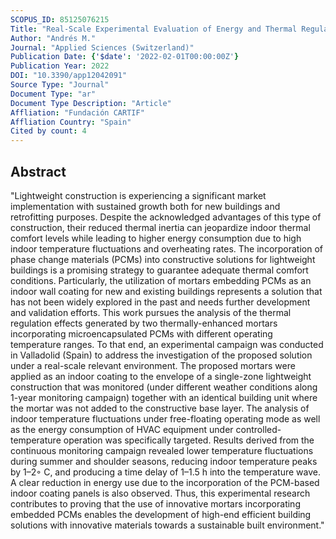 ```yaml
---
SCOPUS_ID: 85125076215
Title: "Real-Scale Experimental Evaluation of Energy and Thermal Regulation Effects of PCM-Based Mortars in Lightweight Constructions"
Author: "Andrés M."
Journal: "Applied Sciences (Switzerland)"
Publication Date: {'$date': '2022-02-01T00:00:00Z'}
Publication Year: 2022
DOI: "10.3390/app12042091"
Source Type: "Journal"
Document Type: "ar"
Document Type Description: "Article"
Affliation: "Fundación CARTIF"
Affliation Country: "Spain"
Cited by count: 4
---
```


## Abstract
"Lightweight construction is experiencing a significant market implementation with sustained growth both for new buildings and retrofitting purposes. Despite the acknowledged advantages of this type of construction, their reduced thermal inertia can jeopardize indoor thermal comfort levels while leading to higher energy consumption due to high indoor temperature fluctuations and overheating rates. The incorporation of phase change materials (PCMs) into constructive solutions for lightweight buildings is a promising strategy to guarantee adequate thermal comfort conditions. Particularly, the utilization of mortars embedding PCMs as an indoor wall coating for new and existing buildings represents a solution that has not been widely explored in the past and needs further development and validation efforts. This work pursues the analysis of the thermal regulation effects generated by two thermally-enhanced mortars incorporating microencapsulated PCMs with different operating temperature ranges. To that end, an experimental campaign was conducted in Valladolid (Spain) to address the investigation of the proposed solution under a real-scale relevant environment. The proposed mortars were applied as an indoor coating to the envelope of a single-zone lightweight construction that was monitored (under different weather conditions along 1-year monitoring campaign) together with an identical building unit where the mortar was not added to the constructive base layer. The analysis of indoor temperature fluctuations under free-floating operating mode as well as the energy consumption of HVAC equipment under controlled-temperature operation was specifically targeted. Results derived from the continuous monitoring campaign revealed lower temperature fluctuations during summer and shoulder seasons, reducing indoor temperature peaks by 1–2◦ C, and producing a time delay of 1–1.5 h into the temperature wave. A clear reduction in energy use due to the incorporation of the PCM-based indoor coating panels is also observed. Thus, this experimental research contributes to proving that the use of innovative mortars incorporating embedded PCMs enables the development of high-end efficient building solutions with innovative materials towards a sustainable built environment."
